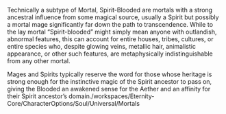 Technically a subtype of Mortal, Spirit-Blooded are mortals with a strong ancestral influence from some magical source, usually a Spirit but possibly a mortal mage significantly far down the path to transcendence. While to the lay mortal “Spirit-blooded” might simply mean anyone with outlandish, abnormal features, this can account for entire houses, tribes, cultures, or entire species who, despite glowing veins, metallic hair, animalistic appearance, or other such features, are metaphysically indistinguishable from any other mortal. 

Mages and Spirits typically reserve the word for those whose heritage is strong enough for the instinctive magic of the Spirit ancestor to pass on, giving the Blooded an awakened sense for the Aether and an affinity for their Spirit ancestor’s domain./workspaces/Eternity-Core/CharacterOptions/Soul/Universal/Mortals